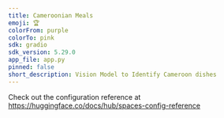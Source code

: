 ```yaml
---
title: Cameroonian Meals
emoji: 🏆
colorFrom: purple
colorTo: pink
sdk: gradio
sdk_version: 5.29.0
app_file: app.py
pinned: false
short_description: Vision Model to Identify Cameroon dishes
---
```


Check out the configuration reference at https://huggingface.co/docs/hub/spaces-config-reference
